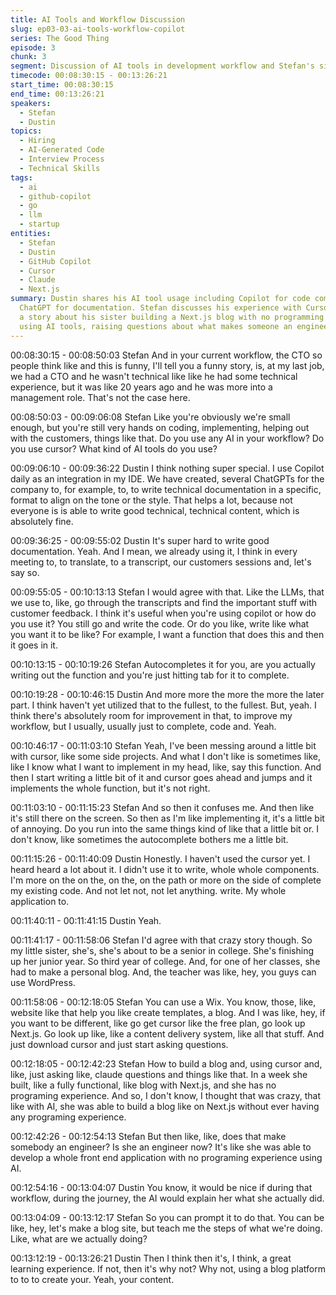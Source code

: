```yaml
---
title: AI Tools and Workflow Discussion
slug: ep03-03-ai-tools-workflow-copilot
series: The Good Thing
episode: 3
chunk: 3
segment: Discussion of AI tools in development workflow and Stefan's sister's experience
timecode: 00:08:30:15 - 00:13:26:21
start_time: 00:08:30:15
end_time: 00:13:26:21
speakers:
  - Stefan
  - Dustin
topics:
  - Hiring
  - AI-Generated Code
  - Interview Process
  - Technical Skills
tags:
  - ai
  - github-copilot
  - go
  - llm
  - startup
entities:
  - Stefan
  - Dustin
  - GitHub Copilot
  - Cursor
  - Claude
  - Next.js
summary: Dustin shares his AI tool usage including Copilot for code completion and
  ChatGPT for documentation. Stefan discusses his experience with Cursor and shares
  a story about his sister building a Next.js blog with no programming experience
  using AI tools, raising questions about what makes someone an engineer.
---
```


00:08:30:15 - 00:08:50:03
Stefan
And in your current workflow, the CTO so people think like and this is funny, I'll tell you a funny
story, is, at my last job, we had a CTO and he wasn't technical like like he had some technical
experience, but it was like 20 years ago and he was more into a management role. That's not
the case here.

00:08:50:03 - 00:09:06:08
Stefan
Like you're obviously we're small enough, but you're still very hands on coding, implementing,
helping out with the customers, things like that. Do you use any AI in your workflow? Do you use
cursor? What kind of AI tools do you use?

00:09:06:10 - 00:09:36:22
Dustin
I think nothing super special. I use Copilot daily as an integration in my IDE. We have created,
several ChatGPTs for the company to, for example, to, to write technical documentation in a
specific, format to align on the tone or the style. That helps a lot, because not everyone is is
able to write good technical, technical content, which is absolutely fine.

00:09:36:25 - 00:09:55:02
Dustin
It's super hard to write good documentation. Yeah. And I mean, we already using it, I think in
every meeting to, to translate, to a transcript, our customers sessions and, let's say so.

00:09:55:05 - 00:10:13:13
Stefan
I would agree with that. Like the LLMs, that we use to, like, go through the transcripts and find
the important stuff with customer feedback. I think it's useful when you're using copilot or how
do you use it? You still go and write the code. Or do you like, write like what you want it to be
like? For example, I want a function that does this and then it goes in it.

00:10:13:15 - 00:10:19:26
Stefan
Autocompletes it for you, are you actually writing out the function and you're just hitting tab for it
to complete.

00:10:19:28 - 00:10:46:15
Dustin
And more more the more the more the later part. I think haven't yet utilized that to the fullest, to
the fullest. But, yeah. I think there's absolutely room for improvement in that, to improve my
workflow, but I usually, usually just to complete, code and. Yeah.

00:10:46:17 - 00:11:03:10
Stefan
Yeah, I've been messing around a little bit with cursor, like some side projects. And what I don't
like is sometimes like, like I know what I want to implement in my head, like, say this function.
And then I start writing a little bit of it and cursor goes ahead and jumps and it implements the
whole function, but it's not right.

00:11:03:10 - 00:11:15:23
Stefan
And so then it confuses me. And then like it's still there on the screen. So then as I'm like
implementing it, it's a little bit of annoying. Do you run into the same things kind of like that a
little bit or. I don't know, like sometimes the autocomplete bothers me a little bit.

00:11:15:26 - 00:11:40:09
Dustin
Honestly. I haven't used the cursor yet. I heard heard a lot about it. I didn't use it to write, whole
whole components. I'm more on the on the, on the, on the path or more on the side of complete
my existing code. And not let not, not let anything. write. My whole application to.

00:11:40:11 - 00:11:41:15
Dustin
Yeah.

00:11:41:17 - 00:11:58:06
Stefan
I'd agree with that crazy story though. So my little sister, she's, she's about to be a senior in
college. She's finishing up her junior year. So third year of college. And, for one of her classes,
she had to make a personal blog. And, the teacher was like, hey, you guys can use WordPress.

00:11:58:06 - 00:12:18:05
Stefan
You can use a Wix. You know, those, like, website like that help you like create templates, a
blog. And I was like, hey, if you want to be different, like go get cursor like the free plan, go look
up Next.js. Go look up like, like a content delivery system, like all that stuff. And just download
cursor and just start asking questions.

00:12:18:05 - 00:12:42:23
Stefan
How to build a blog and, using cursor and, like, just asking like, claude questions and things like
that. In a week she built, like a fully functional, like blog with Next.js, and she has no programing
experience. And so, I don't know, I thought that was crazy, that like with AI, she was able to build
a blog like on Next.js without ever having any programing experience.

00:12:42:26 - 00:12:54:13
Stefan
But then like, like, does that make somebody an engineer? Is she an engineer now? It's like she
was able to develop a whole front end application with no programing experience using AI.

00:12:54:16 - 00:13:04:07
Dustin
You know, it would be nice if during that workflow, during the journey, the AI would explain her
what she actually did.

00:13:04:09 - 00:13:12:17
Stefan
So you can prompt it to do that. You can be like, hey, let's make a blog site, but teach me the
steps of what we're doing. Like, what are we actually doing?

00:13:12:19 - 00:13:26:21
Dustin
Then I think then it's, I think, a great learning experience. If not, then it's why not? Why not,
using a blog platform to to to create your. Yeah, your content. 